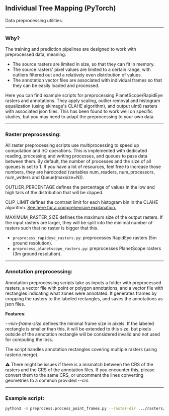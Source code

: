 ## Individual Tree Mapping (PyTorch)

Data preprocessing utilities.

---
 
### Why?

The training and prediction pipelines are designed to work with preprocessed data, meaning:
* The source rasters are limited in size, so that they can fit in memory.
* The source rasters' pixel values are limited to a certain range, with outliers filtered out and a relatively even distribution of values.
* The annotation vector files are associated with individual frames so that they can be easily loaded and processed.

Here you can find example scripts for preprocessing PlanetScope/RapidEye rasters and annotations.
They apply scaling, outlier removal and histogram equalization (using skimage's CLAHE algorithm), and output uInt8 rasters with associated json files.
This has been found to work well on specific studies, but you may need to adapt the preprocessing to your own data.

---

### Raster preprocessing:

All raster preprocessing scripts use multiprocessing to speed up computation and I/O operations. This is implemented with dedicated
reading, processing and writing processes, and queues to pass data between them. By default, the number of processes
and the size of all queues is set to 1. If you have a lot of resources, feel free to increase those numbers, they are hardcoded (variables num_readers, num_processors, num_writers
and Queue(maxsize=N)). 

OUTLIER_PERCENTAGE defines the percentage of values in the low and high tails of the distribution that will be clipped.

CLIP_LIMIT defines the contrast limit for each histogram bin in the CLAHE algorithm. [See here for a comprehensive explanation.](https://amroamroamro.github.io/mexopencv/opencv/clahe_demo_gui.html)

MAXIMUM_RASTER_SIZE defines the maximum size of the output rasters. If the input rasters are larger, they will be split into the minimal number of rasters such
that no raster is bigger that this.

* `preprocess_rapideye_rasters.py`: preprocesses RapidEye rasters (5m ground resolution). 
* `preprocess_planetscope_rasters.py`: preprocesses PlanetScope rasters (3m ground resolution). 

---

### Annotation preprocessing:

Annotation preprocessing scripts take as inputs a folder with preprocessed rasters, a vector file with point or polygon annotations, and a vector file with rectangles indicating what zones were annotated.
It generates frames by cropping the rasters to the labeled rectangles, and saves the annotations as json files.

**Features**:

_--min-frame-size_ defines the minimal frame size in pixels. If the labeled rectangle is smaller than this, it will be extended to this size, but pixels outside of the annotation rectangle will be considered invalid and not used for computing the loss.

The script handles annotation rectangles covering multiple rasters (using rasterio.merge).

 ⚠️ There might be issues if there is a mismatch between the CRS of the rasters and the CRS of the annotation files. If you encounter this, please convert them to the same CRS, 
or uncomment the lines converting geometries to a common provided --crs 

---

### Example script:

```bash
python3 -m preprocess.process_point_frames.py --raster-dir .../rasters/ --output-dir .../frames/ --point-file .../points.gpkg --rectangle-file ../rectangles.gpkg --min-frame-size 512 --crs 4326 --raster-ext tif
```
